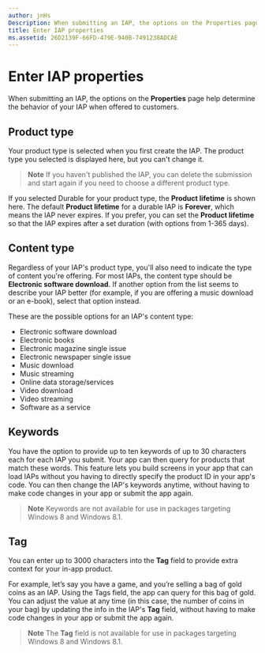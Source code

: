 ```yaml
---
author: jnHs
Description: When submitting an IAP, the options on the Properties page help determine the behavior of your IAP when offered to customers.
title: Enter IAP properties
ms.assetid: 26D2139F-66FD-479E-940B-7491238ADCAE
---
```


# Enter IAP properties


When submitting an IAP, the options on the **Properties** page help determine the behavior of your IAP when offered to customers.

## Product type

Your product type is selected when you first create the IAP. The product type you selected is displayed here, but you can't change it.

> **Note**  If you haven't published the IAP, you can delete the submission and start again if you need to choose a different product type. 

If you selected Durable for your product type, the **Product lifetime** is shown here. The default **Product lifetime** for a durable IAP is **Forever**, which means the IAP never expires. If you prefer, you can set the **Product lifetime** so that the IAP expires after a set duration (with options from 1-365 days). 

## Content type

Regardless of your IAP's product type, you'll also need to indicate the type of content you're offering. For most IAPs, the content type should be **Electronic software download**. If another option from the list seems to describe your IAP better (for example, if you are offering a music download or an e-book), select that option instead. 

These are the possible options for an IAP's content type:

-   Electronic software download
-   Electronic books
-   Electronic magazine single issue
-   Electronic newspaper single issue
-   Music download
-   Music streaming
-   Online data storage/services
-   Video download
-   Video streaming
-   Software as a service

## Keywords

You have the option to provide up to ten keywords of up to 30 characters each for each IAP you submit. Your app can then query for products that match these words. This feature lets you build screens in your app that can load IAPs without you having to directly specify the product ID in your app's code. You can then change the IAP's keywords anytime, without having to make code changes in your app or submit the app again.

> **Note**  Keywords are not available for use in packages targeting Windows 8 and Windows 8.1.

## Tag

You can enter up to 3000 characters into the **Tag** field to provide extra context for your in-app product.

For example, let’s say you have a game, and you’re selling a bag of gold coins as an IAP. Using the Tags field, the app can query for this bag of gold. You can adjust the value at any time (in this case, the number of coins in your bag) by updating the info in the IAP's **Tag** field, without having to make code changes in your app or submit the app again.

> **Note**  The **Tag** field is not available for use in packages targeting Windows 8 and Windows 8.1.

 

 

 






<!--HONumber=Jun16_HO3-->


